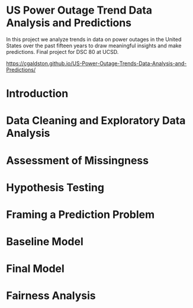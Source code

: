 # US Power Outage Trend Data Analysis and Predictions
In this project we analyze trends in data on power outages in the United States over the past fifteen years to draw meaningful insights and make predictions. Final project for DSC 80 at UCSD. 


https://cgaldston.github.io/US-Power-Outage-Trends-Data-Analysis-and-Predictions/

# Introduction

# Data Cleaning and Exploratory Data Analysis

# Assessment of Missingness

# Hypothesis Testing

# Framing a Prediction Problem

# Baseline Model

# Final Model

# Fairness Analysis

